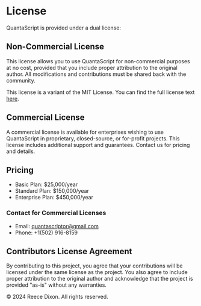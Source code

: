 # License

QuantaScript is provided under a dual license:

## Non-Commercial License

This license allows you to use QuantaScript for non-commercial purposes at no cost, provided that you include proper attribution to the original author. All modifications and contributions must be shared back with the community.

This license is a variant of the MIT License. You can find the full license text [here](https://opensource.org/licenses/MIT).

## Commercial License

A commercial license is available for enterprises wishing to use QuantaScript in proprietary, closed-source, or for-profit projects. This license includes additional support and guarantees. Contact us for pricing and details.

## **Pricing**

- Basic Plan: $25,000/year
- Standard Plan: $150,000/year
- Enterprise Plan: $450,000/year

### Contact for Commercial Licenses

- Email: <quantascriptor@gmail.com>
- Phone: +1(502) 916-8159

## Contributors License Agreement

By contributing to this project, you agree that your contributions will be licensed under the same license as the project. You also agree to include proper attribution to the original author and acknowledge that the project is provided "as-is" without any warranties.

© 2024 Reece Dixon. All rights reserved.
